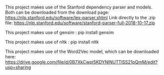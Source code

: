 This project makes use of the Stanford dependency parser and models.
Both can be downloaded from the download page: https://nlp.stanford.edu/software/lex-parser.shtml 
Link directly to the .zip file: https://nlp.stanford.edu/software/stanford-parser-full-2018-10-17.zip

This project makes use of gensim : pip install gensim

This project makes use of nltk : pip install nltk

This project makes use of the Word2Vec model, which can be downloaded here: https://drive.google.com/file/d/0B7XkCwpI5KDYNlNUTTlSS21pQmM/edit?usp=sharing